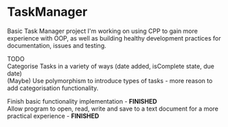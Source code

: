 # TaskManager
Basic Task Manager project I'm working on using CPP to gain more experience with OOP, as well as building healthy development practices for documentation, issues and testing.

TODO <br> 
Categorise Tasks in a variety of ways (date added, isComplete state, due date)<br>
(Maybe) Use polymorphism to introduce types of tasks - more reason to add categorisation functionality.

Finish basic functionality implementation - **FINISHED** <br>
Allow program to open, read, write and save to a text document for a more practical experience - **FINISHED** <br>
